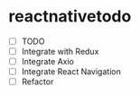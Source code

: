 # reactnativetodo


- [ ] TODO
- [ ] Integrate with Redux
- [ ] Integrate Axio
- [ ] Integrate React Navigation
- [ ] Refactor
